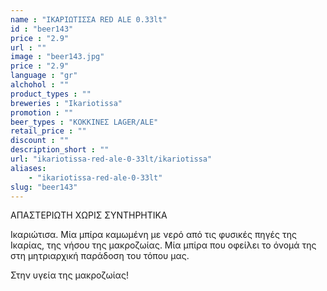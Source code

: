 ```yaml
---
name : "ΙΚΑΡΙΩΤΙΣΣΑ RED ALE 0.33lt"
id : "beer143"
price : "2.9"
url : ""
image : "beer143.jpg"
price : "2.9"
language : "gr"
alchohol : ""
product_types : ""
breweries : "Ikariotissa"
promotion : ""
beer_types : "ΚΟΚΚΙΝΕΣ LAGER/ALE"
retail_price : ""
discount : ""
description_short : ""
url: "ikariotissa-red-ale-0-33lt/ikariotissa"
aliases: 
    - "ikariotissa-red-ale-0-33lt"
slug: "beer143"
---
```


ΑΠΑΣΤΕΡΙΩΤΗ ΧΩΡΙΣ ΣΥΝΤΗΡΗΤΙΚΑ

Ικαριώτισα. Μία μπίρα καμωμένη με νερό από τις φυσικές πηγές της Ικαρίας, της νήσου της μακροζωίας. Μία μπίρα που οφείλει το όνομά της στη μητριαρχική παράδοση του τόπου μας.

Στην υγεία της μακροζωίας!